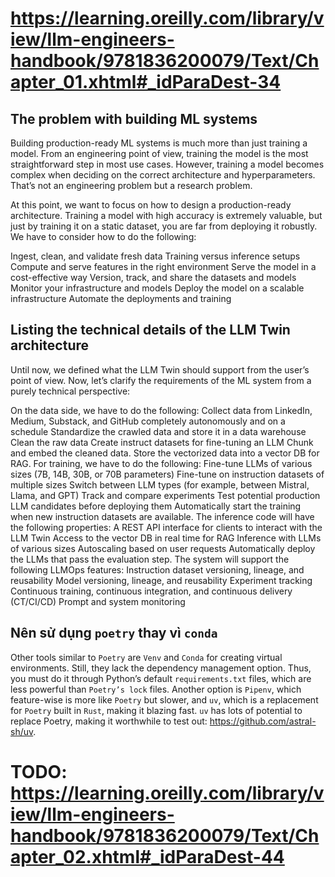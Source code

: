 # https://learning.oreilly.com/library/view/llm-engineers-handbook/9781836200079/Text/Chapter_01.xhtml#_idParaDest-34

## The problem with building ML systems
Building production-ready ML systems is much more than just training a model. From an engineering point of view, training the model is the most straightforward step in most use cases. However, training a model becomes complex when deciding on the correct architecture and hyperparameters. That’s not an engineering problem but a research problem.

At this point, we want to focus on how to design a production-ready architecture. Training a model with high accuracy is extremely valuable, but just by training it on a static dataset, you are far from deploying it robustly. We have to consider how to do the following:

Ingest, clean, and validate fresh data
Training versus inference setups
Compute and serve features in the right environment
Serve the model in a cost-effective way
Version, track, and share the datasets and models
Monitor your infrastructure and models
Deploy the model on a scalable infrastructure
Automate the deployments and training

## Listing the technical details of the LLM Twin architecture
Until now, we defined what the LLM Twin should support from the user’s point of view. Now, let’s clarify the requirements of the ML system from a purely technical perspective:

On the data side, we have to do the following:
Collect data from LinkedIn, Medium, Substack, and GitHub completely autonomously and on a schedule
Standardize the crawled data and store it in a data warehouse
Clean the raw data
Create instruct datasets for fine-tuning an LLM
Chunk and embed the cleaned data. Store the vectorized data into a vector DB for RAG.
For training, we have to do the following:
Fine-tune LLMs of various sizes (7B, 14B, 30B, or 70B parameters)
Fine-tune on instruction datasets of multiple sizes
Switch between LLM types (for example, between Mistral, Llama, and GPT)
Track and compare experiments
Test potential production LLM candidates before deploying them
Automatically start the training when new instruction datasets are available.
The inference code will have the following properties:
A REST API interface for clients to interact with the LLM Twin
Access to the vector DB in real time for RAG
Inference with LLMs of various sizes
Autoscaling based on user requests
Automatically deploy the LLMs that pass the evaluation step.
The system will support the following LLMOps features:
Instruction dataset versioning, lineage, and reusability
Model versioning, lineage, and reusability
Experiment tracking
Continuous training, continuous integration, and continuous delivery (CT/CI/CD)
Prompt and system monitoring

## Nên sử dụng `poetry` thay vì `conda`
Other tools similar to `Poetry` are `Venv` and `Conda` for creating virtual environments. Still, they lack the dependency management option. Thus, you must do it through Python’s default `requirements.txt` files, which are less powerful than `Poetry’s lock` files. Another option is `Pipenv`, which feature-wise is more like `Poetry` but slower, and `uv`, which is a replacement for `Poetry` built in `Rust`, making it blazing fast. `uv` has lots of potential to replace Poetry, making it worthwhile to test out: https://github.com/astral-sh/uv.

# TODO: https://learning.oreilly.com/library/view/llm-engineers-handbook/9781836200079/Text/Chapter_02.xhtml#_idParaDest-44